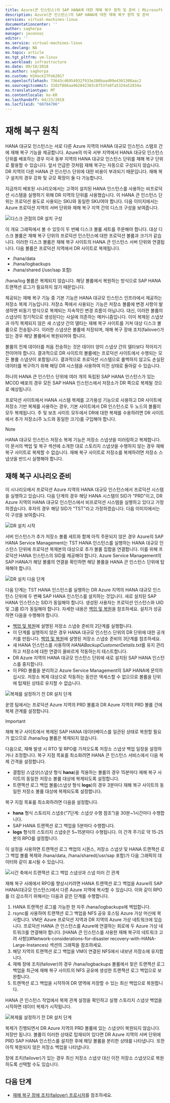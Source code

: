 ```yaml
---
title: Azure(큰 인스턴스)의 SAP HANA에 대한 재해 복구 원칙 및 준비 | Microsoft Docs
description: Azure(큰 인스턴스)의 SAP HANA에 대한 재해 복구 원칙 및 준비
services: virtual-machines-linux
documentationcenter: ''
author: saghorpa
manager: jeconnoc
editor: ''
ms.service: virtual-machines-linux
ms.devlang: NA
ms.topic: article
ms.tgt_pltfrm: vm-linux
ms.workload: infrastructure
ms.date: 09/10/2018
ms.author: saghorpa
ms.custom: H1Hack27Feb2017
ms.openlocfilehash: 73643cd6954932f933e200baad09e4301300aac2
ms.sourcegitcommit: 3102f886aa962842303c8753fe8fa5324a52834a
ms.translationtype: MT
ms.contentlocale: ko-KR
ms.lasthandoff: 04/23/2019
ms.locfileid: "60794706"
---
```

# <a name="disaster-recovery-principles"></a>재해 복구 원칙

HANA 대규모 인스턴스는 서로 다른 Azure 지역의 HANA 대규모 인스턴스 스탬프 간에 재해 복구 기능을 제공합니다. Azure의 미국 서부 지역에서 HANA 대규모 인스턴스 단위를 배포하는 경우 미국 동부 지역의 HANA 대규모 인스턴스 단위를 재해 복구 단위로 활용할 수 있습니다. 앞서 언급한 것처럼 재해 복구는 자동으로 구성되지 않습니다. DR 지역의 다른 HANA 큰 인스턴스 단위에 대한 비용이 부과되기 때문입니다. 재해 복구 설치의 경우 강화 및 규모 확장이 둘 다 가능합니다. 

지금까지 배포된 시나리오에서는 고객이 설치된 HANA 인스턴스를 사용하는 비프로덕션 시스템을 실행하기 위해 DR 지역의 단위를 사용했습니다. 이 HANA 큰 인스턴스 단위는 프로덕션 용도로 사용되는 SKU와 동일한 SKU여야 합니다. 다음 이미지에서는 Azure 프로덕션 지역의 서버 단위와 재해 복구 지역 간의 디스크 구성을 보여줍니다.

![디스크 관점의 DR 설치 구성](./media/hana-overview-high-availability-disaster-recovery/disaster_recovery_setup.PNG)

이 개요 그래픽에서 볼 수 있듯이 두 번째 디스크 볼륨 세트를 주문해야 합니다. 대상 디스크 볼륨은 재해 복구 단위의 프로덕션 인스턴스에 대한 프로덕션 볼륨과 크기가 같습니다. 이러한 디스크 볼륨은 재해 복구 사이트의 HANA 큰 인스턴스 서버 단위와 연결됩니다. 다음 볼륨은 프로덕션 지역에서 DR 사이트로 복제됩니다.

- /hana/data
- /hana/logbackups 
- /hana/shared (/usr/sap 포함)

/hana/log 볼륨은 복제되지 않습니다. 해당 볼륨에서 복원하는 방식으로 SAP HANA 트랜잭션 로그가 필요하지 않기 때문입니다. 

제공되는 재해 복구 기능 중 기본 기능은 HANA 대규모 인스턴스 인프라에서 제공하는 저장소 복제 기능입니다. 저장소 쪽에서 사용되는 기능은 저장소 볼륨에 변경 사항이 발생하면 비동기 방식으로 복제되는 지속적인 변경 흐름이 아닙니다. 대신, 이러한 볼륨의 스냅샷이 정기적으로 생성된다는 사실에 의존하는 메커니즘입니다. 이미 복제된 스냅샷과 아직 복제되지 않은 새 스냅샷 간의 델타는 재해 복구 사이트를 거쳐 대상 디스크 볼륨으로 전송됩니다.  이러한 스냅샷은 볼륨에 저장되며, 재해 복구 장애 조치(failover)가 있는 경우 해당 볼륨에서 복원되어야 합니다.  

볼륨의 전체 데이터를 처음 전송하는 것은 데이터 양이 스냅샷 간의 델타보다 작아지기 전이어야 합니다. 결과적으로 DR 사이트의 볼륨에는 프로덕션 사이트에서 수행되는 모든 볼륨 스냅샷이 포함됩니다. 결과적으로 프로덕션 시스템으로 롤백하지 않고도 손실된 데이터를 복구하기 위해 해당 DR 시스템을 사용하여 이전 상태로 돌아갈 수 있습니다.

하나의 HANA 큰 인스턴스 단위에 여러 개의 독립된 SAP HANA 인스턴스가 있는 MCOD 배포의 경우 모든 SAP HANA 인스턴스에서 저장소가 DR 쪽으로 복제될 것으로 예상됩니다.

프로덕션 사이트에서 HANA 시스템 복제를 고가용성 기능으로 사용하고 DR 사이트에 저장소 기반 복제를 사용하는 경우, 기본 사이트에서 DR 인스턴스로 두 노드의 볼륨이 모두 복제됩니다. 주 및 보조 사이트 모두에서 DR에 대한 복제를 수용하려면 DR 사이트에서 추가 저장소(주 노드와 동일한 크기)를 구입해야 합니다. 



>[!NOTE]
>HANA 대규모 인스턴스 저장소 복제 기능은 저장소 스냅샷을 미러링하고 복제합니다. 이 문서의 백업 및 복구 섹션에 소개한 대로 스토리지 스냅샷을 수행하지 않는 경우 재해 복구 사이트로 복제할 수 없습니다. 재해 복구 사이트로 저장소를 복제하려면 저장소 스냅샷을 반드시 실행해야 합니다.



## <a name="preparation-of-the-disaster-recovery-scenario"></a>재해 복구 시나리오 준비
이 시나리오에서 프로덕션 Azure 지역의 HANA 대규모 인스턴스에서 프로덕션 시스템을 실행하고 있습니다. 다음 단계의 경우 해당 HANA 시스템의 SID가 "PRD"이고, DR Azure 지역의 HANA 대규모 인스턴스에서 비프로덕션 시스템을 실행하고 있다고 가정하겠습니다. 후자의 경우 해당 SID가 "TST"라고 가정하겠습니다. 다음 이미지에서는 이 구성을 보여줍니다.

![DR 설치 시작](./media/hana-overview-high-availability-disaster-recovery/disaster_recovery_start1.PNG)

서버 인스턴스가 추가 저장소 볼륨 세트와 함께 아직 주문되지 않은 경우 Azure의 SAP HANA Service Management는 TST HANA 인스턴스를 실행하는 HANA 대규모 인스턴스 단위에 프로덕션 복제본의 대상으로 추가 볼륨 집합을 연결합니다. 이를 위해 프로덕션 HANA 인스턴스의 SID를 제공해야 합니다. Azure Service Management의 SAP HANA가 해당 볼륨의 연결을 확인하면 해당 볼륨을 HANA 큰 인스턴스 단위에 탑재해야 합니다.

![DR 설치 다음 단계](./media/hana-overview-high-availability-disaster-recovery/disaster_recovery_start2.PNG)

다음 단계는 TST HANA 인스턴스를 실행하는 DR Azure 지역의 HANA 대규모 인스턴스 단위에 두 번째 SAP HANA 인스턴스를 설치하는 것입니다. 새로 설치된 SAP HANA 인스턴스는 SID가 동일해야 합니다. 생성된 사용자는 프로덕션 인스턴스와 UID 및 그룹 ID가 동일해야 합니다. 자세한 내용은 [백업 및 복원](hana-backup-restore.md)을 참조하세요. 설치가 성공하면 다음을 수행해야 합니다.

- [백업 및 복원](hana-backup-restore.md)에 설명된 저장소 스냅숏 준비의 2단계를 실행합니다.
- 이 단계를 실행하지 않은 경우 HANA 대규모 인스턴스 단위의 DR 단위에 대한 공개 키를 만듭니다. [백업 및 복원](hana-backup-restore.md)에 설명된 저장소 스냅숏 준비의 3단계를 참조하세요.
- 새 HANA 인스턴스를 사용하여 *HANABackupCustomerDetails.txt*를 유지 관리하고 저장소에 대한 연결이 올바르게 작동하는지 테스트합니다.  
- DR Azure 지역의 HANA 대규모 인스턴스 단위에 새로 설치된 SAP HANA 인스턴스를 중지합니다.
- 이 PRD 볼륨을 분리하고 Azure Service Management의 SAP HANA에 문의하십시오. 저장소 복제 대상으로 작동하는 동안은 액세스할 수 없으므로 볼륨을 단위에 탑재된 상태로 유지할 수 없습니다.  

![복제를 설정하기 전 DR 설치 단계](./media/hana-overview-high-availability-disaster-recovery/disaster_recovery_start3.PNG)

운영 팀에서는 프로덕션 Azure 지역의 PRD 볼륨과 DR Azure 지역의 PRD 볼륨 간에 복제 관계를 설정합니다.

>[!IMPORTANT]
>재해 복구 사이트에서 복제된 SAP HANA 데이터베이스를 일관된 상태로 복원할 필요가 없으므로 /hana/log 볼륨은 복제되지 않습니다.

다음으로, 재해 발생 시 RTO 및 RPO를 가져오도록 저장소 스냅샷 백업 일정을 설정하거나 조정합니다. 복구 지점 목표를 최소화려면 HANA 큰 인스턴스 서비스에서 다음 복제 간격을 설정합니다.
- 결합된 스냅샷(스냅샷 형식 **hana**)을 적용하는 볼륨의 경우 15분마다 재해 복구 사이트의 동일한 저장소 볼륨 대상에 복제되도록 설정합니다.
- 트랜잭션 로그 백업 볼륨(스냅샷 형식 **logs**)의 경우 3분마다 재해 복구 사이트의 동일한 저장소 볼륨 대상에 복제되도록 설정합니다.

복구 지점 목표를 최소화하려면 다음을 설정합니다.
- **hana** 형식 스토리지 스냅숏(“7단계: 스냅샷 수행 참조”)을 30분~1시간마다 수행합니다.
- SAP HANA 트랜잭션 로그 백업을 5분마다 수행합니다.
- **logs** 형식의 스토리지 스냅숏은 5~15분마다 수행됩니다. 이 간격 주기로 약 15-25분의 RPO를 설정합니다.

이 설정을 사용하면 트랜잭션 로그 백업의 시퀀스, 저장소 스냅샷 및 HANA 트랜잭션 로그 백업 볼륨 복제와 /hana/data, /hana/shared(/usr/sap 포함)가 다음 그래픽의 데이터와 같이 표시될 수 있습니다.

 ![시간 축에서 트랜잭션 로그 백업 스냅샷과 스냅 미러 간 관계](./media/hana-overview-high-availability-disaster-recovery/snapmirror.PNG)

재해 복구 사례에서 RPO를 향상시키려면 HANA 트랜잭션 로그 백업을 Azure의 SAP HANA(대규모 인스턴스)에서 다른 Azure 지역에 복사할 수 있습니다. 이와 같이 RPO를 더 감소하기 위해서는 다음과 같은 단계를 수행합니다.

1. HANA 트랜잭션 로그를 가능한 한 자주 /hana/logbackups에 백업합니다.
1. rsync를 사용하여 트랜잭션 로그 백업을 NFS 공유 호스팅 Azure 가상 머신에 복사합니다. VM은 Azure 프로덕션 지역과 DR 지역의 Azure 가상 네트워크에 있습니다. 프로덕션 HANA 큰 인스턴스를 Azure에 연결하는 회로에 두 Azure 가상 네트워크를 연결해야 합니다. [HANA 큰 인스턴스를 사용한 재해 복구의 네트워크 고려 사항](#Network-considerations-for-disaster recovery-with-HANA-Large-Instances) 섹션의 그래픽을 참조하세요. 
1. 해당 지역의 트랜잭션 로그 백업을 VM이 연결된 NFS에서 내보낸 저장소에 유지합니다.
1. 재해 장애 조치(failover)의 경우 /hana/logbackups 볼륨에서 찾은 트랜잭션 로그 백업을 최근에 재해 복구 사이트의 NFS 공유에 생성한 트랜잭션 로그 백업으로 보완합니다. 
1. 트랜잭션 로그 백업을 시작하여 DR 영역에 저장할 수 있는 최신 백업으로 복원합니다.

HANA 큰 인스턴스 작업에서 복제 관계 설정을 확인하고 실행 스토리지 스냅샷 백업을 시작하면 데이터 복제가 시작됩니다.

![복제를 설정하기 전 DR 설치 단계](./media/hana-overview-high-availability-disaster-recovery/disaster_recovery_start4.PNG)

복제가 진행되면서 DR Azure 지역의 PRD 볼륨에 있는 스냅샷이 복원되지 않습니다. 저장만 됩니다. 볼륨이 이러한 상태로 탑재되어 있다면 DR Azure 지역의 서버 단위에 PRD SAP HANA 인스턴스를 설치한 후에 해당 볼륨을 분리한 상태를 나타냅니다. 또한 아직 복원되지 않은 저장소 백업을 나타냅니다.

장애 조치(failover)가 있는 경우 최신 저장소 스냅샷 대신 이전 저장소 스냅샷으로 복원하도록 선택할 수도 있습니다.

## <a name="next-steps"></a>다음 단계

- [재해 복구 장애 조치(failover) 프로시저](hana-failover-procedure.md)를 참조하세요.
